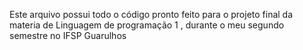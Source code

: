 Este arquivo possui todo o código pronto feito para o projeto final da materia de Linguagem de programação 1 , durante o meu segundo semestre no IFSP Guarulhos
